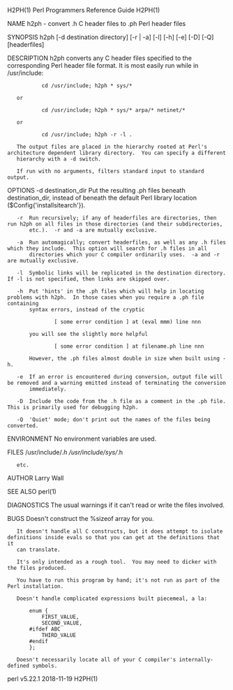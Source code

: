 H2PH(1)                                                  Perl Programmers Reference Guide                                                  H2PH(1)

NAME
       h2ph - convert .h C header files to .ph Perl header files

SYNOPSIS
       h2ph [-d destination directory] [-r | -a] [-l] [-h] [-e] [-D] [-Q] [headerfiles]

DESCRIPTION
       h2ph converts any C header files specified to the corresponding Perl header file format.  It is most easily run while in /usr/include:

               cd /usr/include; h2ph * sys/*

       or

               cd /usr/include; h2ph * sys/* arpa/* netinet/*

       or

               cd /usr/include; h2ph -r -l .

       The output files are placed in the hierarchy rooted at Perl's architecture dependent library directory.  You can specify a different
       hierarchy with a -d switch.

       If run with no arguments, filters standard input to standard output.

OPTIONS
       -d destination_dir
           Put the resulting .ph files beneath destination_dir, instead of beneath the default Perl library location ($Config{'installsitearch'}).

       -r  Run recursively; if any of headerfiles are directories, then run h2ph on all files in those directories (and their subdirectories,
           etc.).  -r and -a are mutually exclusive.

       -a  Run automagically; convert headerfiles, as well as any .h files which they include.  This option will search for .h files in all
           directories which your C compiler ordinarily uses.  -a and -r are mutually exclusive.

       -l  Symbolic links will be replicated in the destination directory.  If -l is not specified, then links are skipped over.

       -h  Put 'hints' in the .ph files which will help in locating problems with h2ph.  In those cases when you require a .ph file containing
           syntax errors, instead of the cryptic

                   [ some error condition ] at (eval mmm) line nnn

           you will see the slightly more helpful

                   [ some error condition ] at filename.ph line nnn

           However, the .ph files almost double in size when built using -h.

       -e  If an error is encountered during conversion, output file will be removed and a warning emitted instead of terminating the conversion
           immediately.

       -D  Include the code from the .h file as a comment in the .ph file.  This is primarily used for debugging h2ph.

       -Q  'Quiet' mode; don't print out the names of the files being converted.

ENVIRONMENT
       No environment variables are used.

FILES
        /usr/include/*.h
        /usr/include/sys/*.h

       etc.

AUTHOR
       Larry Wall

SEE ALSO
       perl(1)

DIAGNOSTICS
       The usual warnings if it can't read or write the files involved.

BUGS
       Doesn't construct the %sizeof array for you.

       It doesn't handle all C constructs, but it does attempt to isolate definitions inside evals so that you can get at the definitions that it
       can translate.

       It's only intended as a rough tool.  You may need to dicker with the files produced.

       You have to run this program by hand; it's not run as part of the Perl installation.

       Doesn't handle complicated expressions built piecemeal, a la:

           enum {
               FIRST_VALUE,
               SECOND_VALUE,
           #ifdef ABC
               THIRD_VALUE
           #endif
           };

       Doesn't necessarily locate all of your C compiler's internally-defined symbols.

perl v5.22.1                                                        2018-11-19                                                             H2PH(1)
